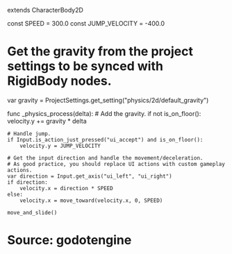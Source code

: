 extends CharacterBody2D


const SPEED = 300.0
const JUMP_VELOCITY = -400.0

# Get the gravity from the project settings to be synced with RigidBody nodes.
var gravity = ProjectSettings.get_setting("physics/2d/default_gravity")


func _physics_process(delta):
	# Add the gravity.
	if not is_on_floor():
		velocity.y += gravity * delta

	# Handle jump.
	if Input.is_action_just_pressed("ui_accept") and is_on_floor():
		velocity.y = JUMP_VELOCITY

	# Get the input direction and handle the movement/deceleration.
	# As good practice, you should replace UI actions with custom gameplay actions.
	var direction = Input.get_axis("ui_left", "ui_right")
	if direction:
		velocity.x = direction * SPEED
	else:
		velocity.x = move_toward(velocity.x, 0, SPEED)

	move_and_slide()

# Source: godotengine
